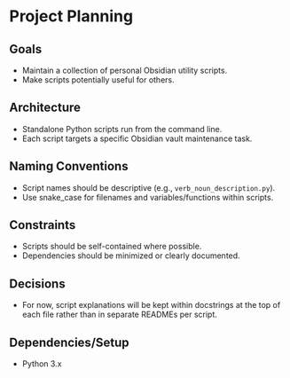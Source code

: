 # Project Planning

## Goals
- Maintain a collection of personal Obsidian utility scripts.
- Make scripts potentially useful for others.

## Architecture
- Standalone Python scripts run from the command line.
- Each script targets a specific Obsidian vault maintenance task.

## Naming Conventions
- Script names should be descriptive (e.g., `verb_noun_description.py`).
- Use snake_case for filenames and variables/functions within scripts.

## Constraints
- Scripts should be self-contained where possible.
- Dependencies should be minimized or clearly documented.

## Decisions
- For now, script explanations will be kept within docstrings at the top of each file rather than in separate READMEs per script.

## Dependencies/Setup
- Python 3.x
